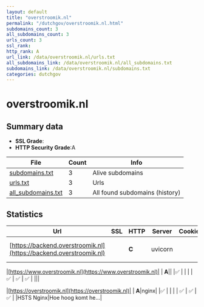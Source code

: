 ```yaml
---
layout: default
title: "overstroomik.nl"
permalink: "/dutchgov/overstroomik.nl.html"
subdomains_count: 3
all_subdomains_count: 3
urls_count: 3
ssl_rank: 
http_rank: A
url_link: /data/overstroomik.nl/urls.txt
all_subdomains_link: /data/overstroomik.nl/all_subdomains.txt
subdomains_link: /data/overstroomik.nl/subdomains.txt
categories: dutchgov
---
```



# overstroomik.nl
## Summary data


 - **SSL Grade**:
 - **HTTP Security Grade**:A


| File       | Count | Info |
|------------|-------|------|
|[subdomains.txt](/data/overstroomik.nl/subdomains.txt)|3|Alive subdomains|
|[urls.txt](/data/overstroomik.nl/urls.txt)|3|Urls|
|[all_subdomains.txt](/data/overstroomik.nl/all_subdomains.txt)|3|All found subdomains (history)|


## Statistics


| Url | SSL | HTTP | Server | Cookie | HSTS | CORS | CTO | CSP | XFO | XXP | RP |FP| Tech |Title |
|--------|-------|-------|------|------|------|------|------|------|------|------|------|------|------|------|
|[https://backend.overstroomik.nl](https://backend.overstroomik.nl)| | **C**|uvicorn| |:white_check_mark: | | | | | | :white_check_mark: | |HSTS Python Uvicorn||


|[https://www.overstroomik.nl](https://www.overstroomik.nl)| | **A**|| |:white_check_mark: | | | | :white_check_mark: | :white_check_mark: | :white_check_mark: | |||


|[https://overstroomik.nl](https://overstroomik.nl)| | **A**|nginx| |:white_check_mark: | | | | :white_check_mark: | :white_check_mark: | :white_check_mark: | |HSTS Nginx|Hoe hoog komt he...|

